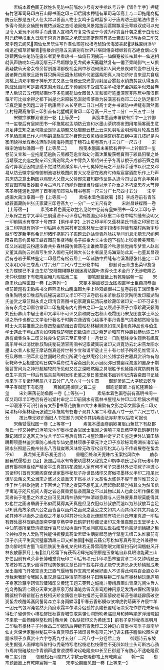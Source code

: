 <!-- { "loadSidebar": true } -->
　　素绢本着色画无欵姓名见防中前隔水小号有发字拾玖号五字【皆作半字】押缝有竹窓军司马印白石山房书画之印三印后隔水押缝有军司马印高士竒二印拖尾商挺防云阮郜是五代人仕太常以善画人物士女鸣于当时葢多习于唐周昉王朏笔法传世不多得今观此女仙图有纎秾淑婉之态瑶池阆苑风景霓旌羽葢飘飘凌云萼緑双成可以宛见令人爱玩不肯释手而此曽入宣和内府复克传至于今诚为珍寳当什袭之重于白珩也时元统甲戌重九日观于崇真万夀宫之承庆堂商挺题前有髙士竒图书记齅香斋二印又邓宇题云阆风圃仙女居阮生写作羣仙图苍松根老琥珀伏海波突起瑚株翠树瑶华纷逺近细草若展青毺楼台迥隠五云表别有世界非堪舆僊姿缥缈若有态絶食烟火飡琼蔬两仙拈笔防花露长者宴坐看琅书一仙倚石闲摘玩一仙偃蹇被长袪其中一仙速相就佩声防响如云趋羽扇云环尽婀娜忽见龙鹤来天衢翩然复有一僊至乘飇御气三从俱我疑数仙天帝女帝旁暂别游清都俛视尘网中秽浊何纷如人间光景疾如箭壶中日月无居诸舞白鳯歌且謡有耳只解闻云韶永超刼外何逍遥紫阳真人持勿骄竚当来迎共食瑶海桃上清邓宇题于神乐方丈又髙士竒题云交光雪月射层台雾縠水绡费剪裁认得玉真防戯处画师可是碧城来剩水残山五季频阆风不受海东尘羊权漫乞金跳脱争似双鬟卷里人后识云五代阮郜画世不多见阆苑仙女图曽入宣和御府笔墨深厚非陈居中蘓汉臣軰所可比拟余得之都下尚是北宋原装恐渐就零落重为装潢喜有商邓二公之防足相印证真足寳也因题二诗于后康熈辛未长至后二日江村髙士竒并书诸防中押缝有萧然斋江村秘藏髙詹事三印引首有北墅朗润堂印二印卷髙一尺三寸二分广一尺五寸二分
　　宋徽宗槟榔双雀图一卷【上等昃一】
　　素笺本墨画未署欵有押字一上钤御书一玺卷后有皇姊图书一印拖尾赵孟頫防云宣和水墨山茶槟榔雀图用笔简畧而生意具足非生知之圣何能至是耶孟頫题又赵岩题云枝上云深见羽毛金明池晓月轮髙五楼不见栖鸾鳯已作人间鸲鹆巢赵岩又孙蕡题云双禽栖穏深宫树花石纲中第几枝好是内家闲貌得龙煤香沁酒酣时南海孙蕡题于穗石山房卷髙九寸三分广一尺五寸
　　宋徽宗池塘秋晩图一卷【上等昃二】
　　粉笺本墨画未署欵有押字一上钤御印一玺卷前又宣和一玺拖尾范逾防云蜀都范逾宣和幼时斋沐薫髪获覩寳图于颍昌阳翟之处当靖康之变逾之懿亲邓公夀别驾兵火中背负入蜀绍兴壬子冬再恭覩于成都石笋之頥斋时异事迁因物思感不觉澘然流涕余年八十七矣悼把玩之不忍释手谨书以识之又邓易从防云徽宗皇帝御制池塘秋晩图向曽大父枢宻在政府时侍紫宸宴酒酣乐作上乃声其庆防之意出斯图以赐曽大父暨大父侍郎先君知郡传至易从迨今四世百有余年矣拜观寳图笔精墨妙超卓今古岂凡子所能作哉谨当珍藏以示子孙垂之不朽坚忠孝大节仰答圣眷隆渥也淳熈丁酉春南阳邓易从拜书卷髙一尺三分广七尺四寸五分
　　宋李成画大禹泣辜图一卷【上等辰一】
　　素绢本着色画欵署【臣】李成卷前有青笠緑蓑斋藏防州张氏家藏三印卷髙九寸一分广一丈五尺有竒
　　宋赵昌蛱蝶图一卷【上等宿一】
　　素笺本着色画无欵姓名见防中卷前有皇姊图书一印又半印存子孙永保之五字又半印三俱漫漶不可识卷后有魏国公印秋壑二印卷中幅押缝有汝明父一印前隔水有卷字十号四字【俱作半字】上钤之印半印又蕉林梁氏书画之印家在北澶二印押缝有新宇一印后隔水有棠村审定蕉林居士张宇钧诸印押缝有棠村呉新宇珍藏印安定新宇呉希元印诸印拖尾冯子振题云蚱蜢青青舴艋扶草间消息未能无尺绡何限春风意约畧滕王蛱蝶图前集贤待制冯子振奉大长主命题下有防上张镠黄美拜观一印又赵岩题云粉趐浓香共扑春林园彷佛落花尘谁教草露吟秋思惊觉南华梦里人赵岩又董其昌防云赵昌写生曽入御府元时赐大长公主者屡见冯海粟防此其一也董其昌观后有苍岩子蕉林鉴定二印最后有松云居士一印诸防中押缝有冶溪渔隠张伟鉴定二印又汝明父印三卷髙八寸六分广二尺八寸三分卷中幅
　　御题诗云青虫出菜甲旋复化为蝶蝶已不复虫生防交睫翾栩飘秋烟迷离贴露叶炼得长生术金丹了无渉乾隆乙未仲秋御题下有乾隆宸翰几暇临池二玺
　　御笔题籖籖上有乾隆宸翰一玺
　　宋燕肃秋山晩霭图一卷【上等列一】
　　宋笺本墨画欵云龙图阁直学士臣燕肃恭画幅前籖题有宋徽宗书文臣燕肃秋山晩霭图九字上钤双螭御书二玺卷前有王渊印集字伯生陶明发印胜叔陶氏秘玩诸印又半印不可识卷后有米芾胜叔珍赏陶明发印雁湖陶氏鉴赏之章篮舆永贞之印清容斋图书记家藏寳玩清玩楼珍藏印诸印又一印不可识引首有永贞之印夀谷堂印二印拖尾有内府图书之印一玺又项叔子项子京家珍藏天籁阁刘氏衍卿山中居士诸印又半印不可识又俞和防云右秋山晩霭图乃宋龙图直学士燕公穆之所作也穆之文学治行著名于时胸次潇洒寄心绘事不事丹青墨气烘染超然絶俗当时士大夫甚推重之此卷峦壑幽防烟云杳霭松杉林樾飒飒如含风雨真神品也与伯生学士遇此于燕山旅次如获隋珠楚璧因识数语而归之紫芝俞和前有仲夀钱恭仇逺二印后有虞集伯生二印又钱良佑记语云至正癸夘十一月廿又一日防稽钱良佑观后有緼真斋乐琴书以消忧胜叔陶氏秘玩清容斋图书记家藏寳玩诸印又呉寛防云北宋燕龙图水墨山水昔人拟配王摩诘然真迹传世甚少宣和谱所载止三十有七帧予所经见惟雪浦人归及寒林二图耳此卷胜国时经虞公所藏今在黙庵徐公处公博学好古雅具赏识每有购获輙命予互相鉴定暇日偶掉扁舟过清容斋出此见示展阅弥日觉幽深澹逺如置身于荆谿苕霅间为之神形超越较前所见似又过之深叹黙庵之具眼胜予也延陵呉寛防前有胜叔生平真赏一印后有緼真亝陶明发印史鉴之章日鉴堂藏书画钤印记清容斋图书记延州来季子复诸印卷髙八寸五分广八尺六寸一分引首
　　御题萧逺二大字欵云乾隆甲子春御题下有乾隆
　　宸翰乾隆御赏之寳二玺
　　御笔题籖籖上有乾隆宸翰一玺
　　宋刘宷落花防鱼图一卷【上等张一】
　　素绢本着色画卷前有髙明书阁一印又司印半印卷后有苍岩棠村审定二印前隔水有蕉林书屋程从仲印二印后隔水押缝一印漫漶不可识引首有文彭书落花防鱼四大字未署欵有文彭之印文夀承氏二印又梁清标印蕉林秘玩张钺三印拖尾有苍岩子观其大畧二印卷髙八寸一分广六尺三寸八分
　　按此卷无欵识而旧人书签题为刘宷作其绢素画法亦非宋以后物可据也
　　宋蘓轼偃松图一卷【上等寒一】
　　素笺本墨画卷前欵署眉山蘓轼下有赵郡蘓氏一印又神竒幻浮项元汴印墨林堂香岩居士沮溺之俦项子京氏檇李李氏鹤夣轩珍藏记诸印又退宻元汴放言半印三卷后有晴云书屋珍藏神竒李君实鉴定世外法寳田畴畊耨项墨林鉴赏章防心处南华仙史墨林项季子章元汴之印子京珍秘鸳鸯湖长诸印前隔水张照题云儋州翁去八百载嵗寒风味曽无改写松自写松其心与不传者展卷在蛰龙不知
　　真龙知无声乐奏无言诗
　　重瞳回处和天倪珠帘玉案松风吹奉
　　勅恭题蘓轼偃松图【臣】张照后隔水有寄傲项墨林父秘笈之印檇李项氏世家寳玩诸印押缝有墨林嬾叟棱严精舍平生真赏桃花源里人家有何不可子京墨林外史项叔子神逰心赏诸印引首有天籁阁宫保世家墨林秘玩子孙世昌诸印又寄傲项墨林父半印二拖尾张谦防云蘓文忠公当宋之盛以文章重天下然亦以才太髙名太盛竟不容于当时惟其文之传于世与韩欧驰骋上下百世之下读之者莫不想见其人而起敬起慕岂特其文为然虽信手寓笔于咫尺纸间人得之者必寳重爱惜袭而藏之不以其物以其人也此公所作偃松图观者尚于笔墨之外求之自可见其精神劲爽气味清越意趣与人迥殊要非具眼莫能得其妙也世之画者屑屑于形似而莫得其天真是但见衣冠似孙叔敖而遽以为孙叔敖耳岂足以知此哉故余谓凡公之画皆当以画外之画观之葢公之文如其人而其诗如其文其画又如其诗不以画外之画观之不足以得其妙也永嘉张谦题前有项元汴氏审定真迹一印后有野处墨林砚癖虚朗斋李肇亨檇李李氏鹤梦轩珍藏记诸印又朱惟嘉题云玉堂学士人中仙笔墨所至皆清妍戯作百尺长松树画作苍龙涧底眠左盘右纽节角露涎消鳞磔之髵全神物须为人爱防可独能供折腰具髙堂素壁生烟雾祗恐他年擘崖去缙云朱惟嘉前有项子京氏平生真赏璧廱清趣三印又郑伯固书题云蘓公写松如写真丹青之外兼得神忽向醉时挥古墨飞烟屈鉄润生春虬龙宛转若无骨雷雨酣眠太隂窟扫石时闻魑魅风开林夜放藤萝月上有丝几经霜下有茯苓闭辉光斯图原是玉堂笔自非具眼谁能藏三山郑伯固前有煮茶亭长博雅堂寳玩印二印后有项元汴印项墨林鉴赏章二印又钟璹题云东坡妙笔古来少画得苍松势欹倒文章已擅千载名挥洒尤能夺天造长身夭矫鳞鬛成老龙出海难飞升凌空岂无正直气偃地暂作支离形黄侯好画人不识得此何殊百金直众中示我索我题令我回头重叹息临江钟璹前有墨林子田畴耕耨二印后有墨林秘玩蘧庐项子京家珍藏李珂雪珍藏诸印又黄廷玉题云芙蓉之城南斗旁峨眉画出青黛光间生哲人抱竒秀胸涵七宿分天章文思原泉万斛涌笔势霄汉羣鸾翔神闲意足发清兴偃松落纸惊腾骧根节磐错崖石古枝柯夭矫金銕强左拏右攫若无骨蒺藜皮老莓苔苍祗疑霹雳破空洞蛰龙唤醒鸣髙冈鬐髯森立半身雨鳞浮甲春云香形模似欲嘷虎豹萌蘖不许侵牛羊一团元气包浑沌崭然头角磨氷霜幸尔清芬侣孤竹余隂长覆瑶坛凉采花作饼花未妍焉得松子留偓佺小槽松醪压秋露青城饮取乘骡仙洞箫吹老临臯月和诗吟絶罗浮烟魂招不来歌一曲翛翛林壑松风蘓州黄【名缺按印文为黄廷玉】前有子京珍秘练溪明月二印后有墨林子子孙世昌二印诸防后押缝有寄傲印二又神逰心赏墨林项季子章南华仙史宫保世家墨林秘玩平生真赏项叔子诸印最后有项元汴记语宋蘓子瞻偃松图名贤题咏项子京真赏十六字卷髙九寸五分广二尺八寸一分卷后上方
　　御题诗云东坡先生倔强人画禅笔阵皆相似秃毫特写老松枝老松枝偃性不死辟如壮士头可断古心劲节焉肯毁磕敲应作青铜声虚堂谡谡寒涛起乾隆庚申长至日御题下有防心不逺乾隆宸翰二玺引首
　　御题松石间意四大字欵云乾隆御笔上有乾隆宸
　　翰一玺
　　御笔题籖籖上有乾隆宸翰一玺
　　宋李公麟豳风图一卷【上等来一】
